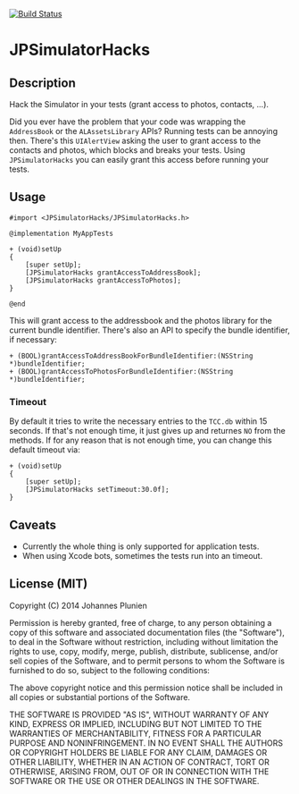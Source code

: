 [![Build Status](https://travis-ci.org/plu/JPSimulatorHacks.svg?branch=1.0.1)](https://travis-ci.org/plu/JPSimulatorHacks)

# JPSimulatorHacks

## Description

Hack the Simulator in your tests (grant access to photos, contacts, ...).

Did you ever have the problem that your code was wrapping the `AddressBook` or
the `ALAssetsLibrary` APIs? Running tests can be annoying then. There's this
`UIAlertView` asking the user to grant access to the contacts and photos,
which blocks and breaks your tests. Using `JPSimulatorHacks` you can easily
grant this access before running your tests.

## Usage

```objc
#import <JPSimulatorHacks/JPSimulatorHacks.h>

@implementation MyAppTests

+ (void)setUp
{
    [super setUp];
    [JPSimulatorHacks grantAccessToAddressBook];
    [JPSimulatorHacks grantAccessToPhotos];
}

@end
```

This will grant access to the addressbook and the photos library for the
current bundle identifier. There's also an API to specify the bundle
identifier, if necessary:

```objc
+ (BOOL)grantAccessToAddressBookForBundleIdentifier:(NSString *)bundleIdentifier;
+ (BOOL)grantAccessToPhotosForBundleIdentifier:(NSString *)bundleIdentifier;
```

### Timeout

By default it tries to write the necessary entries to the `TCC.db` within
15 seconds. If that's not enough time, it just gives up and returnes `NO`
from the methods. If for any reason that is not enough time, you can
change this default timeout via:

```objc
+ (void)setUp
{
    [super setUp];
    [JPSimulatorHacks setTimeout:30.0f];
}
 ```

## Caveats

* Currently the whole thing is only supported for application tests.
* When using Xcode bots, sometimes the tests run into an timeout.

## License (MIT)

Copyright (C) 2014 Johannes Plunien

Permission is hereby granted, free of charge, to any person obtaining a copy of this software and associated documentation files (the "Software"), to deal in the Software without restriction, including without limitation the rights to use, copy, modify, merge, publish, distribute, sublicense, and/or sell copies of the Software, and to permit persons to whom the Software is furnished to do so, subject to the following conditions:

The above copyright notice and this permission notice shall be included in all copies or substantial portions of the Software.

THE SOFTWARE IS PROVIDED "AS IS", WITHOUT WARRANTY OF ANY KIND, EXPRESS OR IMPLIED, INCLUDING BUT NOT LIMITED TO THE WARRANTIES OF MERCHANTABILITY, FITNESS FOR A PARTICULAR PURPOSE AND NONINFRINGEMENT. IN NO EVENT SHALL THE AUTHORS OR COPYRIGHT HOLDERS BE LIABLE FOR ANY CLAIM, DAMAGES OR OTHER LIABILITY, WHETHER IN AN ACTION OF CONTRACT, TORT OR OTHERWISE, ARISING FROM, OUT OF OR IN CONNECTION WITH THE SOFTWARE OR THE USE OR OTHER DEALINGS IN THE SOFTWARE.
